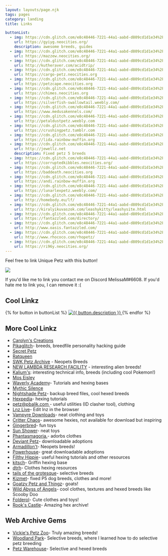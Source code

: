 ```yaml
---
layout: layouts/page.njk
tags: pages
category: landing
title: Links

buttonList:
  - img: https://cdn.glitch.com/e8c48446-7221-44a1-aabd-d809cd1d1e34%2Fgondwana.png?v=1624822736225
    url: https://gyiyg.neocities.org/
    description: awesome breeds, guides
  - img: https://cdn.glitch.com/e8c48446-7221-44a1-aabd-d809cd1d1e34%2Fmazzewbutton.png?v=1624822865724
    url: https://mazzew.neocities.org/
  - img: https://cdn.glitch.com/e8c48446-7221-44a1-aabd-d809cd1d1e34%2Fac1.png?v=1624822964898
    url: http://kutheraver.com/acidtrip/ 
  - img: https://cdn.glitch.com/e8c48446-7221-44a1-aabd-d809cd1d1e34%2Flink_cargo4.png?v=1624823159528
    url: https://cargo-petz.neocities.org
  - img: https://cdn.glitch.com/e8c48446-7221-44a1-aabd-d809cd1d1e34%2Fpetzcape.gif?v=1624823294295
    url: https://petzcape.neocities.org
  - img: https://cdn.glitch.com/e8c48446-7221-44a1-aabd-d809cd1d1e34%2FChimes_pic_Gay.png?v=1624823676045
    url: https://chimes.neocities.org
  - img: https://cdn.glitch.com/e8c48446-7221-44a1-aabd-d809cd1d1e34%2Foshiebminibanner-darktext_orig.png?v=1624824206420
    url: https://silverfish-swallowtail.weebly.com/
  - img: https://cdn.glitch.com/e8c48446-7221-44a1-aabd-d809cd1d1e34%2F2c6e93_9046811006d24fd9a29680625e66771f~mv2.gif?v=1624824548279
    url: https://www.medusakennels.com/
  - img: https://cdn.glitch.com/e8c48446-7221-44a1-aabd-d809cd1d1e34%2FLinkToUs.gif?v=1624824616064
    url: http://petaldustpetz.weebly.com
  - img: https://cdn.glitch.com/e8c48446-7221-44a1-aabd-d809cd1d1e34%2Ftumblr_inline_ql0m9sTrKY1xrjmg5_500.png?v=1624824701618
    url: https://crushingpetz.tumblr.com
  - img: https://cdn.glitch.com/e8c48446-7221-44a1-aabd-d809cd1d1e34%2Flinkbanner1.png?v=1624824995983
    url: https://lida.rainbow-muffin.org
  - img: https://cdn.glitch.com/e8c48446-7221-44a1-aabd-d809cd1d1e34%2Freverie.png?v=1624825388696
    url: http://jewellz.net
    description: Fixed petz 5 breeds
  - img: https://cdn.glitch.com/e8c48446-7221-44a1-aabd-d809cd1d1e34%2FCorruptedKibblesLink4.png?v=1624825682730
    url: https://corruptedkibbles.neocities.org/
  - img: https://cdn.glitch.com/e8c48446-7221-44a1-aabd-d809cd1d1e34%2FpfPWY0s3_o.png?v=1624825705838
    url: https://baddeath.neocities.org
  - img: https://cdn.glitch.com/e8c48446-7221-44a1-aabd-d809cd1d1e34%2Flinkbanner1-2.png?v=1624826021307
    url: https://andi.rainbow-muffin.org
  - img: https://cdn.glitch.com/e8c48446-7221-44a1-aabd-d809cd1d1e34%2FFDECDA2D-C06B-4256-8F5C-05B57EF3D663.gif?v=1624826087321
    url: https://lunarlexpetz.weebly.com/
  - img: https://cdn.glitch.com/e8c48446-7221-44a1-aabd-d809cd1d1e34%2Flinkbanner3.png?v=1624826389964
    url: http://homebody.eu/lf/
  - img: https://cdn.glitch.com/e8c48446-7221-44a1-aabd-d809cd1d1e34%2FLKCcliquey.png?v=1624835626975
    url: http://kiralyikuvaszok.com/leashykitty/leashysite.html
  - img: https://cdn.glitch.com/e8c48446-7221-44a1-aabd-d809cd1d1e34%2Fpsd-link.gif?v=1624838263896
    url: https://fantazzled.com/directory/
  - img: https://cdn.glitch.com/e8c48446-7221-44a1-aabd-d809cd1d1e34%2Foasis2.gif?v=1624838288549
    url: http://www.oasis.fantazzled.com/
  - img: https://cdn.glitch.com/e8c48446-7221-44a1-aabd-d809cd1d1e34%2Flink.jpg?v=1627868730789
    url: http://www.rhococo.com/rhopetz/
  - img: https://cdn.glitch.com/e8c48446-7221-44a1-aabd-d809cd1d1e34%2FcliquePink.png?v=1630864231663
    url: https://ri96y.neocities.org/
---
```



Feel free to link Unique Petz with this button!

<img class="non-responsive" src="https://cdn.glitch.com/e8c48446-7221-44a1-aabd-d809cd1d1e34%2FButton.png?v=1624822653337">

If you'd like me to link you contact me on Discord MelissaM#6608. If you'd hate me to link you, I can remove it :(

## Cool Linkz

<div class="button-collection">
  {% for button in buttonList %}
  <a href="{{ button.url }}" target="_blank">
     <img class="button non-responsive " src="{{ button.img }}" alt="{{ button.description }}" />
  </a>
  {% endfor %}  
</div>


## More Cool Linkz

- [Carolyn's Creations](http://homebody.eu/carolyn/)
- [Pikaglitch](https://ri96y.neocities.org/)- breeds, breedfile personality hacking guide
- [Secret Petz](https://secretpetz.neocities.org)
- [Ratqueen](http://kiralyikuvaszok.com/ratqueen/)
- [SWK Petz Archive](http://www.petz-archive.com) - Neopets Breeds
- [NEW LAMBDA RESEARCH FACILITY](https://newlambda.neocities.org/index.html) - interesting alien breeds!
- [Kalium's](https://lilaclynx.net/petz/index.html): interesting technical info, breeds (including cool Pokemon!)
- [Mos Eisley](https://slayemsalem.wixsite.com/moseisley)
- [Waverly Academy](https://waverlyacademypetz.weebly.com)- Tutorials and hexing bases
- [Mythic Silence](http://www.mythicsilence.com/malevolent/)
- [Nightshade Petz](http://nightshadespetz.weebly.com)- backup breed files, cool hexed breeds
- [Hexpedia](http://hexpedia.totalh.net/?i=1)- hexing tutorials
- [petz@pbalik.com ](https://petz.pbalik.com)- useful utilities (ID clasher tool), clothing
- [Lnz Live](https://github.com/mnemoli/LnzLive)- Edit lnz in the browser
- [Vampyre Downloads](https://www.estaar.co.uk/petz/downloads/)- neat clothing and toys
- [Critter Chaos](https://critterchaos.weebly.com/hex-archive.html)- awesome hexies, not available for download but inspiring
- [Gingerbred](http://gingerbread.ucoz.co.uk)- fun toys
- [Sun Shower](http://sunshower.weebly.com)- neat toys
- [Phantasmagoria.](https://phantasmagoriapetz.neocities.org)- adorbs clothes
- [Deviant Petz](http://www.geocities.ws/deviantpetz/index.htm)- downloadable adoptions
- [Armadillon't](https://armadillont.neocities.org)- Neopets breeds!
- [Powerhouse](http://commander.bravesites.com)- great downloadable adoptions
- [Filthy Hippie](http://petz.filthyhippie.net)- useful hexing tutorials and other resources
- [kitsch](https://makopetz.wixsite.com/kitsch/resources)- Griffin hexing base
- [dtrh](https://dtrh.neocities.org/)- Clothes hexing resources
- [tails of the grotesque](http://www.petz.klomonx.rip/)- selective breeds
- [Kizmet](http://kizmetpetz.weebly.com/)- fixed P5 dog breeds, clothes and more!
- [Goatzy Petz and Thingz](https://goatzys.neocities.org/)- goats!
- [Wild Abyss of Angels](http://wildabyss.heliohost.org/WAA.php)- cool clothes, textures and hexed breeds like Scooby Doo
- [Folderol](https://folderol.neocities.org/)- Cute clothes and toys!
- [Rook's Castle](https://rookscastle.weebly.com/)- Amazing hex archive!

## Web Archive Gems
- [Vickie's Petz Zoo](https://web.archive.org/web/20180214072903/http://www.angelfire.com/moon2/petzzoo2/)- Truly amazing breeds!
- [Woodland Park](https://web.archive.org/web/20011212080032fw_/http://www.geocities.com/gaealunavenus2/)- Selective breeds, where I learned how to do selective petz breeding
- [Petz Warehouse](https://web.archive.org/web/20040729045416/http://www.thepetzwarehouse.com/)- Selective and hexed breeds
